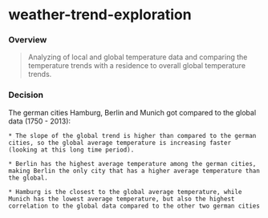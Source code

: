 # weather-trend-exploration

### Overview
> Analyzing of local and global temperature data and comparing the temperature trends with a residence to overall global temperature trends.

### Decision

The german cities Hamburg, Berlin and Munich got compared to the global data (1750 - 2013):

    * The slope of the global trend is higher than compared to the german cities, so the global average temperature is increasing faster (looking at this long time period).

    * Berlin has the highest average temperature among the german cities, making Berlin the only city that has a higher average temperature than the global.

    * Hamburg is the closest to the global average temperature, while Munich has the lowest average temperature, but also the highest correlation to the global data compared to the other two german cities



